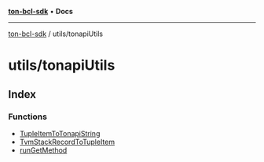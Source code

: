 [**ton-bcl-sdk**](../../README.md) • **Docs**

***

[ton-bcl-sdk](../../modules.md) / utils/tonapiUtils

# utils/tonapiUtils

## Index

### Functions

- [TupleItemToTonapiString](functions/TupleItemToTonapiString.md)
- [TvmStackRecordToTupleItem](functions/TvmStackRecordToTupleItem.md)
- [runGetMethod](functions/runGetMethod.md)

